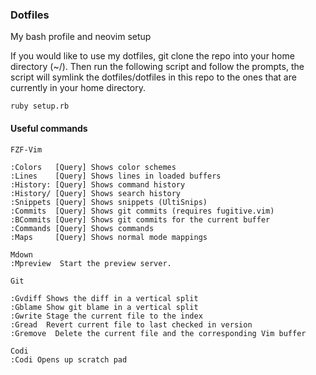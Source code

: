 ### Dotfiles
My bash profile and neovim setup

If you would like to use my dotfiles, git clone the repo into your home
directory (~/). Then run the following script and follow the prompts, the script will symlink the
dotfiles/dotfiles in this repo to the ones that are currently in your home directory.

`ruby setup.rb`

#### Useful commands
``` vim
FZF-Vim

:Colors   [Query] Shows color schemes
:Lines    [Query] Shows lines in loaded buffers
:History: [Query] Shows command history
:History/ [Query] Shows search history
:Snippets [Query] Shows snippets (UltiSnips)
:Commits  [Query] Shows git commits (requires fugitive.vim)
:BCommits [Query] Shows git commits for the current buffer
:Commands [Query] Shows commands
:Maps     [Query] Shows normal mode mappings

Mdown
:Mpreview  Start the preview server.

Git

:Gvdiff Shows the diff in a vertical split
:Gblame Show git blame in a vertical split
:Gwrite Stage the current file to the index
:Gread  Revert current file to last checked in version
:Gremove  Delete the current file and the corresponding Vim buffer

Codi
:Codi Opens up scratch pad
```
